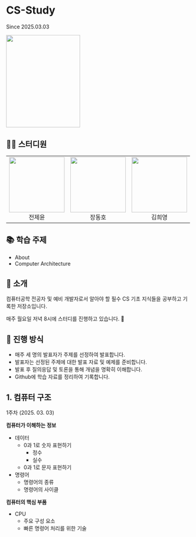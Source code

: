 # CS-Study
Since 2025.03.03

<img src="https://contents.kyobobook.co.kr/sih/fit-in/458x0/pdt/9791169212540.jpg" width="200" height="250"/>

## 👨‍💻 스터디원

<table style="border: none;">
  <tr>
    <td align="center" style="border: none;"><img src="https://github.com/user-attachments/assets/586301db-73c1-4220-af97-7927968cbede" width="150" height="150"/><br/>전제윤</td>
    <td align="center" style="border: none;"><img src="https://github.com/user-attachments/assets/8229218f-ebde-47a8-bf73-14ece4efe787" width="150" height="150"/><br/>장동호</td>
    <td align="center" style="border: none;"><img src="이미지3_URL" width="150"/><br/>김희영</td>
  </tr>
</table>

## 📚 학습 주제
- About
- Computer Architecture

## 📖 소개
컴퓨터공학 전공자 및 예비 개발자로서 알아야 할 필수 CS 기초 지식들을 공부하고 기록한 저장소입니다.

매주 월요일 저녁 8시에 스터디를 진행하고 있습니다. 🌙

## 📝 진행 방식
- 매주 세 명의 발표자가 주제를 선정하여 발표합니다.
- 발표자는 선정된 주제에 대한 발표 자료 및 예제를 준비합니다.
- 발표 후 질의응답 및 토론을 통해 개념을 명확히 이해합니다.
- Github에 학습 자료를 정리하여 기록합니다.

## 1. 컴퓨터 구조
1주차 (2025. 03. 03)

**컴퓨터가 이해하는 정보**
- 데이터
  - 0과 1로 숫자 표현하기
    - 정수
    - 실수
  - 0과 1로 문자 표현하기
- 명령어
  - 명령어의 종류
  - 명령어의 사이클

**컴퓨터의 핵심 부품**
- CPU
  - 주요 구성 요소
  - 빠른 명령어 처리를 위한 기술
